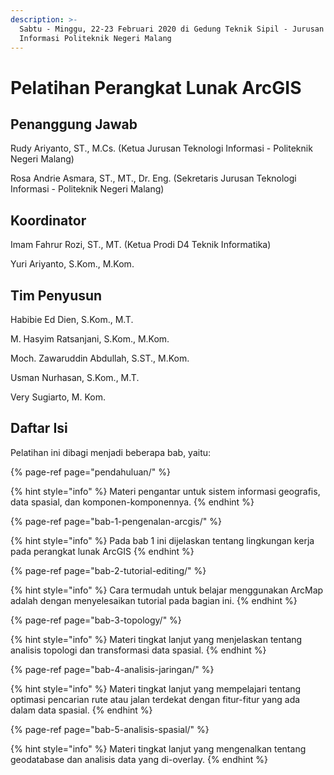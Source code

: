 ```yaml
---
description: >-
  Sabtu - Minggu, 22-23 Februari 2020 di Gedung Teknik Sipil - Jurusan Teknologi
  Informasi Politeknik Negeri Malang
---
```


# Pelatihan Perangkat Lunak ArcGIS

## Penanggung Jawab

Rudy Ariyanto, ST., M.Cs. \(Ketua Jurusan Teknologi Informasi - Politeknik Negeri Malang\)

Rosa Andrie Asmara, ST., MT., Dr. Eng. \(Sekretaris Jurusan Teknologi Informasi - Politeknik Negeri Malang\)

## Koordinator

Imam Fahrur Rozi, ST., MT. \(Ketua Prodi D4 Teknik Informatika\)

Yuri Ariyanto, S.Kom., M.Kom.

## Tim Penyusun

Habibie Ed Dien, S.Kom., M.T.

M. Hasyim Ratsanjani, S.Kom., M.Kom.

Moch. Zawaruddin Abdullah, S.ST., M.Kom.

Usman Nurhasan, S.Kom., M.T.

Very Sugiarto, M. Kom.



## Daftar Isi

Pelatihan ini dibagi menjadi beberapa bab, yaitu:

{% page-ref page="pendahuluan/" %}

{% hint style="info" %}
Materi pengantar untuk sistem informasi geografis, data spasial, dan komponen-komponennya.
{% endhint %}

{% page-ref page="bab-1-pengenalan-arcgis/" %}

{% hint style="info" %}
Pada bab 1 ini dijelaskan tentang lingkungan kerja pada perangkat lunak ArcGIS
{% endhint %}

{% page-ref page="bab-2-tutorial-editing/" %}

{% hint style="info" %}
Cara termudah untuk belajar menggunakan ArcMap adalah dengan menyelesaikan tutorial pada bagian ini.
{% endhint %}

{% page-ref page="bab-3-topology/" %}

{% hint style="info" %}
Materi tingkat lanjut yang menjelaskan tentang analisis topologi dan transformasi data spasial.
{% endhint %}

{% page-ref page="bab-4-analisis-jaringan/" %}

{% hint style="info" %}
Materi tingkat lanjut yang mempelajari tentang optimasi pencarian rute atau jalan terdekat dengan fitur-fitur yang ada dalam data spasial.
{% endhint %}

{% page-ref page="bab-5-analisis-spasial/" %}

{% hint style="info" %}
Materi tingkat lanjut yang mengenalkan tentang geodatabase dan analisis data yang di-overlay.
{% endhint %}






